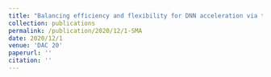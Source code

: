 ```yaml
---
title: "Balancing efficiency and flexibility for DNN acceleration via temporal GPU-systolic array integration"
collection: publications
permalink: /publication/2020/12/1-SMA
date: 2020/12/1
venue: 'DAC 20'
paperurl: ''
citation: ''
---
```


<!-- <a href='http://academicpages.github.io/files/paper1.pdf'>Download paper here</a> -->
